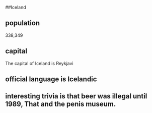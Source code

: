 ##Iceland
## population
338,349

## capital
The capital of Iceland is Reykjavì
 
## official language is Icelandic


## interesting trivia is that beer was illegal until 1989, That and the penis museum. 



